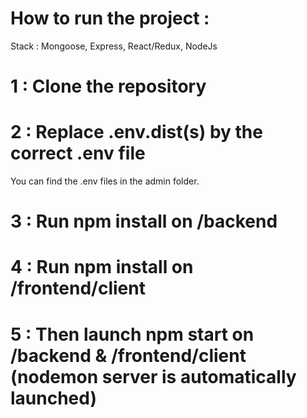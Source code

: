 # How to run the project :

Stack : Mongoose, Express, React/Redux, NodeJs

# 1 : Clone the repository

# 2 : Replace .env.dist(s) by the correct .env file

You can find the .env files in the admin folder.

# 3 : Run npm install on /backend

# 4 : Run npm install on /frontend/client

# 5 : Then launch npm start on /backend & /frontend/client (nodemon server is automatically launched)
